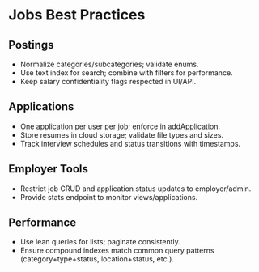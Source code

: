# Jobs Best Practices

## Postings
- Normalize categories/subcategories; validate enums.
- Use text index for search; combine with filters for performance.
- Keep salary confidentiality flags respected in UI/API.

## Applications
- One application per user per job; enforce in addApplication.
- Store resumes in cloud storage; validate file types and sizes.
- Track interview schedules and status transitions with timestamps.

## Employer Tools
- Restrict job CRUD and application status updates to employer/admin.
- Provide stats endpoint to monitor views/applications.

## Performance
- Use lean queries for lists; paginate consistently.
- Ensure compound indexes match common query patterns (category+type+status, location+status, etc.).
